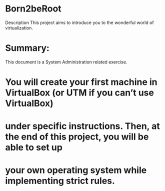 # Born2beRoot
Description This project aims to introduce you to the wonderful world of virtualization.


# Summary:
This document is a System Administration related exercise.


# You will create your first machine in VirtualBox (or UTM if you can’t use VirtualBox)
 # under specific instructions. Then, at the end of this project, you will be able to set up
# your own operating system while implementing strict rules.
